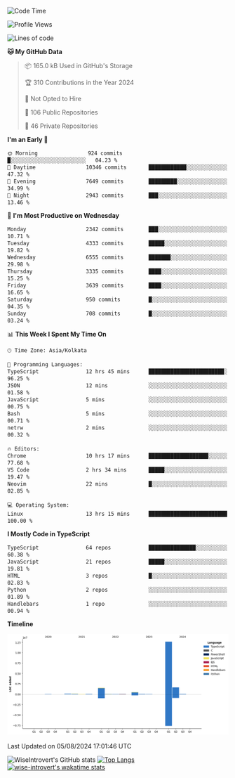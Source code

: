 <!--START_SECTION:waka-->
![Code Time](http://img.shields.io/badge/Code%20Time-1%2C494%20hrs%2056%20mins-blue)

![Profile Views](http://img.shields.io/badge/Profile%20Views-17-blue)

![Lines of code](https://img.shields.io/badge/From%20Hello%20World%20I%27ve%20Written-17.1%20million%20lines%20of%20code-blue)

**🐱 My GitHub Data** 

> 📦 165.0 kB Used in GitHub's Storage 
 > 
> 🏆 310 Contributions in the Year 2024
 > 
> 🚫 Not Opted to Hire
 > 
> 📜 106 Public Repositories 
 > 
> 🔑 46 Private Repositories 
 > 
**I'm an Early 🐤** 

```text
🌞 Morning                924 commits         █░░░░░░░░░░░░░░░░░░░░░░░░   04.23 % 
🌆 Daytime                10346 commits       ████████████░░░░░░░░░░░░░   47.32 % 
🌃 Evening                7649 commits        █████████░░░░░░░░░░░░░░░░   34.99 % 
🌙 Night                  2943 commits        ███░░░░░░░░░░░░░░░░░░░░░░   13.46 % 
```
📅 **I'm Most Productive on Wednesday** 

```text
Monday                   2342 commits        ███░░░░░░░░░░░░░░░░░░░░░░   10.71 % 
Tuesday                  4333 commits        █████░░░░░░░░░░░░░░░░░░░░   19.82 % 
Wednesday                6555 commits        ███████░░░░░░░░░░░░░░░░░░   29.98 % 
Thursday                 3335 commits        ████░░░░░░░░░░░░░░░░░░░░░   15.25 % 
Friday                   3639 commits        ████░░░░░░░░░░░░░░░░░░░░░   16.65 % 
Saturday                 950 commits         █░░░░░░░░░░░░░░░░░░░░░░░░   04.35 % 
Sunday                   708 commits         █░░░░░░░░░░░░░░░░░░░░░░░░   03.24 % 
```


📊 **This Week I Spent My Time On** 

```text
🕑︎ Time Zone: Asia/Kolkata

💬 Programming Languages: 
TypeScript               12 hrs 45 mins      ████████████████████████░   96.25 % 
JSON                     12 mins             ░░░░░░░░░░░░░░░░░░░░░░░░░   01.58 % 
JavaScript               5 mins              ░░░░░░░░░░░░░░░░░░░░░░░░░   00.75 % 
Bash                     5 mins              ░░░░░░░░░░░░░░░░░░░░░░░░░   00.71 % 
netrw                    2 mins              ░░░░░░░░░░░░░░░░░░░░░░░░░   00.32 % 

🔥 Editors: 
Chrome                   10 hrs 17 mins      ███████████████████░░░░░░   77.68 % 
VS Code                  2 hrs 34 mins       █████░░░░░░░░░░░░░░░░░░░░   19.47 % 
Neovim                   22 mins             █░░░░░░░░░░░░░░░░░░░░░░░░   02.85 % 

💻 Operating System: 
Linux                    13 hrs 15 mins      █████████████████████████   100.00 % 
```

**I Mostly Code in TypeScript** 

```text
TypeScript               64 repos            ███████████████░░░░░░░░░░   60.38 % 
JavaScript               21 repos            █████░░░░░░░░░░░░░░░░░░░░   19.81 % 
HTML                     3 repos             █░░░░░░░░░░░░░░░░░░░░░░░░   02.83 % 
Python                   2 repos             ░░░░░░░░░░░░░░░░░░░░░░░░░   01.89 % 
Handlebars               1 repo              ░░░░░░░░░░░░░░░░░░░░░░░░░   00.94 % 
```



**Timeline**

![Lines of Code chart](https://raw.githubusercontent.com/wise-introvert/wise-introvert/master/assets/bar_graph.png)


 Last Updated on 05/08/2024 17:01:46 UTC
<!--END_SECTION:waka-->

![WiseIntrovert's GitHub stats](https://github-readme-stats.vercel.app/api?username=wise-introvert&count_private=true&show_icons=true)
[![Top Langs](https://github-readme-stats.vercel.app/api/top-langs/?username=wise-introvert&langs_count=10)](https://github.com/anuraghazra/github-readme-stats)
[![wise-introvert's wakatime stats](https://github-readme-stats.vercel.app/api/wakatime?username=wiseintrovert)](https://github.com/anuraghazra/github-readme-stats)
